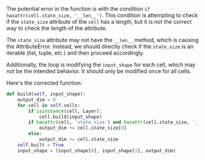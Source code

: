 The potential error in the function is with the condition `if hasattr(cell.state_size, '__len__')`. This condition is attempting to check if the `state_size` attribute of the `cell` has a length, but it is not the correct way to check the length of the attribute. 

The `state_size` attribute may not have the `__len__` method, which is causing the AttributeError. Instead, we should directly check if the `state_size` is an iterable (list, tuple, etc.) and then proceed accordingly.

Additionally, the loop is modifying the `input_shape` for each cell, which may not be the intended behavior. It should only be modified once for all cells.

Here's the corrected function:

```python
def build(self, input_shape):
    output_dim = 0
    for cell in self.cells:
        if isinstance(cell, Layer):
            cell.build(input_shape)
        if hasattr(cell, 'state_size') and hasattr(cell.state_size, '__iter__'):
            output_dim += cell.state_size[0]
        else:
            output_dim += cell.state_size
    self.built = True
    input_shape = (input_shape[0], input_shape[1], output_dim)
```